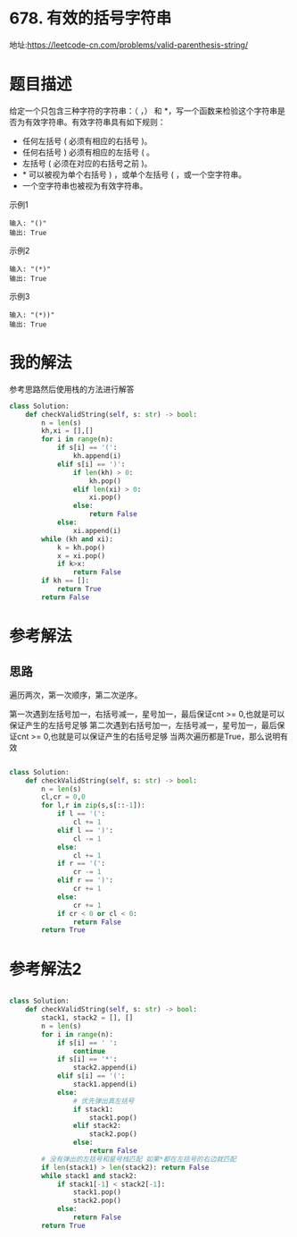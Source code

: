 # 678. 有效的括号字符串
地址:https://leetcode-cn.com/problems/valid-parenthesis-string/



# 题目描述
给定一个只包含三种字符的字符串：（ ，） 和 *，写一个函数来检验这个字符串是否为有效字符串。有效字符串具有如下规则：

- 任何左括号 ( 必须有相应的右括号 )。
- 任何右括号 ) 必须有相应的左括号 ( 。
- 左括号 ( 必须在对应的右括号之前 )。
- * 可以被视为单个右括号 ) ，或单个左括号 ( ，或一个空字符串。
- 一个空字符串也被视为有效字符串。

示例1
```
输入: "()"
输出: True

```


示例2
```
输入: "(*)"
输出: True

```

示例3
```
输入: "(*))"
输出: True

```
# 我的解法
参考思路然后使用栈的方法进行解答
```python
class Solution:
    def checkValidString(self, s: str) -> bool:
        n = len(s)
        kh,xi = [],[]
        for i in range(n):
            if s[i] == '(':
                kh.append(i)
            elif s[i] == ')':
                if len(kh) > 0:
                    kh.pop()
                elif len(xi) > 0:
                    xi.pop()
                else:
                    return False
            else:
                xi.append(i)
        while (kh and xi):
            k = kh.pop()
            x = xi.pop()
            if k>x:
                return False
        if kh == []:
            return True
        return False
```

# 参考解法
## 思路
遍历两次，第一次顺序，第二次逆序。

第一次遇到左括号加一，右括号减一，星号加一，最后保证cnt >= 0,也就是可以保证产生的左括号足够
第二次遇到右括号加一，左括号减一，星号加一，最后保证cnt >= 0,也就是可以保证产生的右括号足够
当两次遍历都是True，那么说明有效

```python

class Solution:
    def checkValidString(self, s: str) -> bool:
        n = len(s)
        cl,cr = 0,0
        for l,r in zip(s,s[::-1]):
            if l == '(':
                cl += 1
            elif l == ')':
                cl -= 1
            else:
                cl += 1
            if r == '(':
                cr -= 1
            elif r == ')':
                cr += 1
            else:
                cr += 1
            if cr < 0 or cl < 0:
                return False
        return True

```


# 参考解法2
```python

class Solution:
    def checkValidString(self, s: str) -> bool:
        stack1, stack2 = [], []
        n = len(s)
        for i in range(n):
            if s[i] == ' ':
                continue
            if s[i] == '*':
                stack2.append(i)
            elif s[i] == '(':
                stack1.append(i)
            else:
                # 优先弹出真左括号
                if stack1:
                    stack1.pop()
                elif stack2:
                    stack2.pop()
                else:
                    return False
        # 没有弹出的左括号和星号栈匹配 如果*都在左括号的右边就匹配
        if len(stack1) > len(stack2): return False
        while stack1 and stack2:
            if stack1[-1] < stack2[-1]:
                stack1.pop()
                stack2.pop()
            else:
                return False
        return True

```
